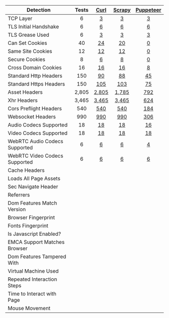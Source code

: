 Detection | Tests | [Curl](docs/scraper-detections/curl.md) | [Scrapy](docs/scraper-detections/scrapy.md) | [Puppeteer](docs/scraper-detections/puppeteer.md)
--- | :---: | :---: | :---: | :---: 
TCP Layer | 6 | [3](docs/scraper-detections/curl.md#tcp-layer) | [3](docs/scraper-detections/scrapy.md#tcp-layer) | [3](docs/scraper-detections/puppeteer.md#tcp-layer)
TLS Initial Handshake | 6 | [6](docs/scraper-detections/curl.md#tls-initial-handshake) | [6](docs/scraper-detections/scrapy.md#tls-initial-handshake) | [6](docs/scraper-detections/puppeteer.md#tls-initial-handshake)
TLS Grease Used | 6 | [3](docs/scraper-detections/curl.md#tls-grease-used) | [3](docs/scraper-detections/scrapy.md#tls-grease-used) | [3](docs/scraper-detections/puppeteer.md#tls-grease-used)
Can Set Cookies | 40 | [24](docs/scraper-detections/curl.md#can-set-cookies) | [20](docs/scraper-detections/scrapy.md#can-set-cookies) | [0](docs/scraper-detections/puppeteer.md#can-set-cookies)
Same Site Cookies | 12 | [12](docs/scraper-detections/curl.md#same-site-cookies) | [12](docs/scraper-detections/scrapy.md#same-site-cookies) | [0](docs/scraper-detections/puppeteer.md#same-site-cookies)
Secure Cookies | 8 | [6](docs/scraper-detections/curl.md#secure-cookies) | [8](docs/scraper-detections/scrapy.md#secure-cookies) | [0](docs/scraper-detections/puppeteer.md#secure-cookies)
Cross Domain Cookies | 16 | [16](docs/scraper-detections/curl.md#cross-domain-cookies) | [16](docs/scraper-detections/scrapy.md#cross-domain-cookies) | [8](docs/scraper-detections/puppeteer.md#cross-domain-cookies)
Standard Http Headers | 150 | [90](docs/scraper-detections/curl.md#standard-http-headers) | [88](docs/scraper-detections/scrapy.md#standard-http-headers) | [45](docs/scraper-detections/puppeteer.md#standard-http-headers)
Standard Https Headers | 150 | [105](docs/scraper-detections/curl.md#standard-https-headers) | [103](docs/scraper-detections/scrapy.md#standard-https-headers) | [75](docs/scraper-detections/puppeteer.md#standard-https-headers)
Asset Headers | 2,805 | [2,805](docs/scraper-detections/curl.md#asset-headers) | [1,785](docs/scraper-detections/scrapy.md#asset-headers) | [792](docs/scraper-detections/puppeteer.md#asset-headers)
Xhr Headers | 3,465 | [3,465](docs/scraper-detections/curl.md#xhr-headers) | [3,465](docs/scraper-detections/scrapy.md#xhr-headers) | [624](docs/scraper-detections/puppeteer.md#xhr-headers)
Cors Preflight Headers | 540 | [540](docs/scraper-detections/curl.md#cors-preflight-headers) | [540](docs/scraper-detections/scrapy.md#cors-preflight-headers) | [184](docs/scraper-detections/puppeteer.md#cors-preflight-headers)
Websocket Headers | 990 | [990](docs/scraper-detections/curl.md#websocket-headers) | [990](docs/scraper-detections/scrapy.md#websocket-headers) | [306](docs/scraper-detections/puppeteer.md#websocket-headers)
Audio Codecs Supported | 18 | [18](docs/scraper-detections/curl.md#audio-codecs-supported) | [18](docs/scraper-detections/scrapy.md#audio-codecs-supported) | [16](docs/scraper-detections/puppeteer.md#audio-codecs-supported)
Video Codecs Supported | 18 | [18](docs/scraper-detections/curl.md#video-codecs-supported) | [18](docs/scraper-detections/scrapy.md#video-codecs-supported) | [18](docs/scraper-detections/puppeteer.md#video-codecs-supported)
WebRTC Audio Codecs Supported | 6 | [6](docs/scraper-detections/curl.md#webrtc-audio-codecs-supported) | [6](docs/scraper-detections/scrapy.md#webrtc-audio-codecs-supported) | [4](docs/scraper-detections/puppeteer.md#webrtc-audio-codecs-supported)
WebRTC Video Codecs Supported | 6 | [6](docs/scraper-detections/curl.md#webrtc-video-codecs-supported) | [6](docs/scraper-detections/scrapy.md#webrtc-video-codecs-supported) | [6](docs/scraper-detections/puppeteer.md#webrtc-video-codecs-supported)
Cache Headers | 
Loads All Page Assets | 
Sec Navigate Header | 
Referrers | 
Dom Features Match Version | 
Browser Fingerprint | 
Fonts Fingerprint | 
Is Javascript Enabled? | 
EMCA Support Matches Browser | 
Dom Features Tampered With | 
Virtual Machine Used | 
Repeated Interaction Steps | 
Time to Interact with Page | 
Mouse Movement | 